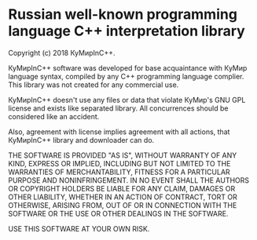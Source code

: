# Russian well-known programming language C++ interpretation library #

Copyright (c) 2018 КуМирInC++.

КуМирInC++ software was developed for base acquaintance with КуМир
language syntax, compiled by any C++ programming language complier.
This library was not created for any commercial use.

КуМирInC++ doesn't use any files or data that violate КуМир's GNU GPL
license and exists like separated library. All concurrences should be
considered like an accident.

Also, agreement with license implies agreement with all actions, that
КуМирInC++ library and downloader can do.

THE SOFTWARE IS PROVIDED "AS IS", WITHOUT WARRANTY OF ANY KIND,
EXPRESS OR IMPLIED, INCLUDING BUT NOT LIMITED TO THE WARRANTIES OF
MERCHANTABILITY, FITNESS FOR A PARTICULAR PURPOSE AND
NONINFRINGEMENT. IN NO EVENT SHALL THE AUTHORS OR COPYRIGHT HOLDERS BE
LIABLE FOR ANY CLAIM, DAMAGES OR OTHER LIABILITY, WHETHER IN AN ACTION
OF CONTRACT, TORT OR OTHERWISE, ARISING FROM, OUT OF OR IN CONNECTION
WITH THE SOFTWARE OR THE USE OR OTHER DEALINGS IN THE SOFTWARE.

USE THIS SOFTWARE AT YOUR OWN RISK.
